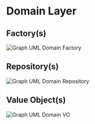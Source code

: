 <!-- markdownlint-disable MD013 -->
# Domain Layer

## Factory(s)

![Graph UML Domain Factory](../assets/images/domain-factory.graphviz.svg)

## Repository(s)

![Graph UML Domain Repository](../assets/images/domain-repository.graphviz.svg)

## Value Object(s)

![Graph UML Domain VO](../assets/images/domain-valueobject.graphviz.svg)
